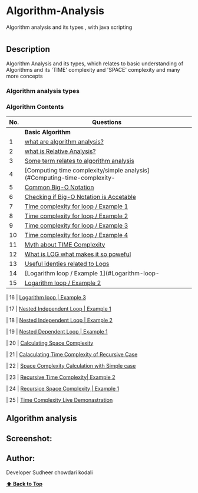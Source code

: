 # Algorithm-Analysis
Algorithm analysis and its types , with java scripting
# 

## Description
<p> Algorithm Analysis and its types, which relates to basic understanding of Algorithms and its 'TIME' complexity and 'SPACE' complexity and many more concepts </p>



<!--## Tech-stack
<p> Project is done entirely with Javascript </p>-->

### Algorithm analysis types

### Algorithm Contents

| No. | Questions                                                                                                                                                              |
| --- | -------------------------------------------------------------------------------------------------------------------------------------------------------------------------------------------------------------------------------- |
|     | **Basic Algorithm**                                                                                                                                                    |
| 1   |  [what are algorithm analysis?](#what-are-Algorithm-analysis)                                                                                                          |
| 2   | [what is Relative Analysis?](#what-is-Relative-analysis)                                                                                                               |
| 3   | [Some term relates to algorithm analysis](#Some-term-relate-to-algorithm-analysis)                                                                                     |
| 4   | [Computing time complexity/simple analysis](#Computing-time-complexity-|-simple-analysis)                                                                              |                                        
| 5   | [Common Big-O Notation](#Common-Big-O-Notation)                                                                                                                        |
| 6   | [Checking if Big-O Notation is Accetable](#Checking-if-Big-O-Notation-is-Accetable)                                                                                    |
| 7   | [Time complexity for loop / Example 1 ](# )                                                                                                                           |                                                                                                                          
| 8   | [Time complexity for loop / Example 2 ](# )                                                                                                                           |                                                                                                                          
| 9   | [Time complexity for loop / Example 3 ](# )                                                                                                                            |
| 10  | [Time complexity for loop / Example 4 ](# )                                                                                                                            |
| 11  | [Myth about TIME Complexity](#Myth-about-TIME-Complexity)                                                                                                              |          
| 12  | [What is LOG what makes it so poweful](#[What-is-LOG-what-makes-it-so-poweful)                                                                                         |
| 13  | [Useful identies related to Logs](#Useful-identies-related-to-Logs)                                                                                                    |       
| 14  | [Logarithm loop / Example 1](#Logarithm-loop-|-Example-1)                                                                                                              |
| 15  | [Logarithm loop / Example 2](#)                                                                                                                                        |

| 16  | [Logarithm loop | Example 3](#)

| 17  | [Nested Independent Loop | Example 1](#)

| 18  | [Nested Independent Loop | Example 2](#)

| 19  | [Nested Dependent Loop | Example 1](#)

| 20  | [Calculating Space Complexity](#)

| 21  | [Calaculating Time Complexity of Recursive Case](#)

| 22  | [Space Complexity Calculation with Simple case](#)

| 23  | [Recursive Time Complexity| Example 2](#)

| 24  | [Recursice Space Complexity | Example 1](#)

| 25  | [Time Complexity Live Demonastration](#)



 ## Algorithm analysis

<!--<ol>
                <li> what is Algorithm Analysis </li>
                <li> what is Relative Analysis</li>
                <li> Some term relates to algorithm analysis </li>
                <li> Computing time complexity| Simple Example1 </li>
                <li> Common Big-O Notation</li>
                <li> Checking if Big-O Notation is Accetable </li>  
                <li> Time complexity for Loop | Example 1 </li>
                <li> Time complexity for Loop | Example 2 </li>
                <li> Time complexity for Loop | Example 3 </li>
                <li> Time complexity for Loop | Example 4 </li>
                <li> Myth about TIME Complexity </li>
                <li> What is LOG what makes it so Powerful </li>
                <li> Useful Identities related to logs </li>
                <li> Logarithm loop | Example1 </li>
                <li> Logarithm loop | Example2 </li>
                <li> Logarithm loop | Example3 </li>
                <li> Nexted Independent Loop | Example 1 </li>
                <li> Nexted Independent Loop | Example 2 </li>
                <li> Nexted Dependent Loop | Example 1 </li>
                <li> calculating space complexity </li>
                <li> calculating time complexity of recrusive cases</li>
                <li> space complexity calculation simple case</li>
                <li> Recursive Time Complexity | Example 2 </li>
                <li> Recursive Space Complexity | Example 2 </li>
                <li> Time complexity Live Demonistration </li>
</ol>-->


## Screenshot:

<!--![Image of TREX GAME](./trex.png)-->

## Author:

Developer Sudheer chowdari kodali

  **[⬆ Back to Top](#Algorithm-analysis-types)**

                                                            




 




